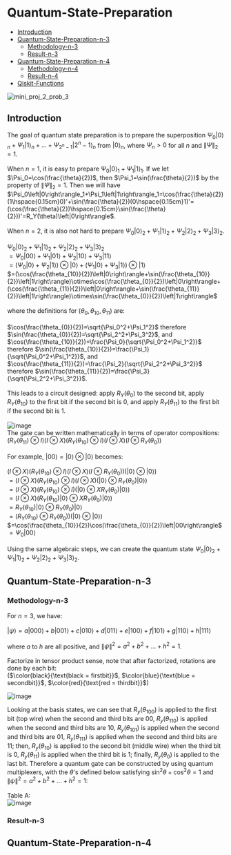 # Quantum-State-Preparation

- [Introduction](#introduction)
- [Quantum-State-Preparation-n-3](#quantum-state-preparation-n-3)
  - [Methodology-n-3](#methodology-n-3)
  - [Result-n-3](#result-n-3)
- [Quantum-State-Preparation-n-4](#quantum-state-preparation-n-4)
  - [Methodology-n-4](#methodology-n-4)
  - [Result-n-4](#result-n-4)
- [Qiskit-Functions](#qiskit-functions)

![mini_proj_2_prob_3](https://drive.google.com/uc?id=1Xu7kYVS-crI-6B2owX6AD7acjgkoOxl4)

## Introduction

The goal of quantum state preparation is to prepare the superposition $\Psi_0\left|0\right\rangle_n+\Psi_1\left|1\right\rangle_n+...+\Psi_{2^n-1}\left|2^n-1\right\rangle_n$ from $\left|0\right\rangle_n$, where $\Psi_n>0$ for all $n$ and $\lVert\Psi\rVert_2=1$.\
\
When $n=1$, it is easy to prepare $\Psi_0\left|0\right\rangle_1+\Psi_1\left|1\right\rangle_1$. If we let $\Psi_0=\cos(\frac{\theta}{2})$, then $\Psi_1=\sin(\frac{\theta}{2})$ by the property of $\lVert\Psi\rVert_2=1$. Then we will have $\Psi_0\left|0\right\rangle_1+\Psi_1\left|1\right\rangle_1=\cos(\frac{\theta}{2})(1\hspace{0.15cm}0)'+\sin(\frac{\theta}{2})(0\hspace{0.15cm}1)'=(\cos(\frac{\theta}{2})\hspace{0.15cm}\sin(\frac{\theta}{2}))'=R_Y(\theta)\left|0\right\rangle$.\
\
When $n=2$, it is also not hard to prepare $\Psi_0\left|0\right\rangle_2+\Psi_1\left|1\right\rangle_2+\Psi_2\left|2\right\rangle_2+\Psi_3\left|3\right\rangle_2$.\
\
$\Psi_0\left|0\right\rangle_2+\Psi_1\left|1\right\rangle_2+\Psi_2\left|2\right\rangle_2+\Psi_3\left|3\right\rangle_2$\
$=\Psi_0\left|00\right\rangle+\Psi_1\left|01\right\rangle+\Psi_2\left|10\right\rangle+\Psi_3\left|11\right\rangle$\
$=(\Psi_0\left|0\right\rangle+\Psi_2\left|1\right\rangle)\otimes\left|0\right\rangle+(\Psi_1\left|0\right\rangle+\Psi_3\left|1\right\rangle)\otimes\left|1\right\rangle$\
$=(\cos(\frac{\theta_{10}}{2})\left|0\right\rangle+\sin(\frac{\theta_{10}}{2})\left|1\right\rangle)\otimes\cos(\frac{\theta_{0}}{2})\left|0\right\rangle+(\cos(\frac{\theta_{11}}{2})\left|0\right\rangle+\sin(\frac{\theta_{11}}{2})\left|1\right\rangle)\otimes\sin(\frac{\theta_{0}}{2})\left|1\right\rangle$\
\
where the definitions for $(\theta_{0},\theta_{10},\theta_{11})$ are:\
\
$\cos(\frac{\theta_{0}}{2})=\sqrt{\Psi_0^2+\Psi_1^2}$ therefore $\sin(\frac{\theta_{0}}{2})=\sqrt{\Psi_2^2+\Psi_3^2}$, and\
$\cos(\frac{\theta_{10}}{2})=\frac{\Psi_0}{\sqrt{\Psi_0^2+\Psi_1^2}}$ therefore $\sin(\frac{\theta_{10}}{2})=\frac{\Psi_1}{\sqrt{\Psi_0^2+\Psi_1^2}}$, and\
$\cos(\frac{\theta_{11}}{2})=\frac{\Psi_2}{\sqrt{\Psi_2^2+\Psi_3^2}}$ therefore $\sin(\frac{\theta_{11}}{2})=\frac{\Psi_3}{\sqrt{\Psi_2^2+\Psi_3^2}}$.\
\
This leads to a circuit designed: apply $R_Y(\theta_0)$ to the second bit, apply $R_Y(\theta_{10})$ to the first bit if the second bit is $0$, and apply $R_Y(\theta_{11})$ to the first bit if the second bit is $1$.\
\
![image](https://github.com/user-attachments/assets/e7603e16-9344-4815-9bdd-14a42a87760f)
\
The gate can be written mathematically in terms of operator compositions:\
$(R_Y(\theta_11)\otimes I)(I\otimes X)(R_Y(\theta_10)\otimes I)(I\otimes X)(I\otimes R_Y(\theta_0))$\
\
For example, $\left|00\right\rangle=\left|0\right\rangle\otimes\left|0\right\rangle$ becomes:\
\
$(I\otimes X)(R_Y(\theta_{10})\otimes I)(I\otimes X)(I\otimes R_Y(\theta_0))(\left|0\right\rangle\otimes\left|0\right\rangle)$\
$=(I\otimes X)(R_Y(\theta_{10})\otimes I)(I\otimes X)(\left|0\right\rangle\otimes R_Y(\theta_0)\left|0\right\rangle)$\
$=(I\otimes X)(R_Y(\theta_{10})\otimes I)(\left|0\right\rangle\otimes XR_Y(\theta_0)\left|0\right\rangle)$\
$=(I\otimes X)(R_Y(\theta_{10})\left|0\right\rangle\otimes XR_Y(\theta_0)\left|0\right\rangle)$\
$=R_Y(\theta_{10})\left|0\right\rangle\otimes R_Y(\theta_0)\left|0\right\rangle$\
$=(R_Y(\theta_{10})\otimes R_Y(\theta_0))(\left|0\right\rangle\otimes\left|0\right\rangle)$\
$=\cos(\frac{\theta_{10}}{2})\cos(\frac{\theta_{0}}{2})\left|00\right\rangle$\
$=\Psi_0\left|00\right\rangle$\
\
Using the same algebraic steps, we can create the quantum state $\Psi_0\left|0\right\rangle_2+\Psi_1\left|1\right\rangle_2+\Psi_2\left|2\right\rangle_2+\Psi_3\left|3\right\rangle_2$.

## Quantum-State-Preparation-n-3

### Methodology-n-3

For $n=3$, we have:\
\
$\left| \psi \right\rangle=a\left|000\right\rangle+b\left|001\right\rangle+c\left|010\right\rangle+d\left|011\right\rangle+e\left|100\right\rangle+f\left|101\right\rangle+g\left|110\right\rangle+h\left|111\right\rangle$\
\
where $a$ to $h$ are all positive, and $\lVert\psi\rVert^2=a^2+b^2+...+h^2=1$.\
\
Factorize in tensor product sense, note that after factorized, rotations are done by each bit:\
($\color{black}{\text{black = firstbit}}$, $\color{blue}{\text{blue = secondbit}}$, $\color{red}{\text{red = thirdbit}}$)

![image](https://github.com/user-attachments/assets/3795cfbd-e14d-4d03-b240-774a421ed29d)

Looking at the basis states, we can see that $R_y(\theta_{100})$ is applied to the first bit (top wire) when the second and third bits are $00$, $R_y(\theta_{110})$ is applied when the second and third bits are $10$, $R_y(\theta_{101})$ is applied when the second and third bits are $01$, $R_y(\theta_{111})$ is applied when the second and third bits are $11$; then, $R_y(\theta_{10})$ is applied to the second bit (middle wire) when the third bit is $0$, $R_y(\theta_{11})$ is applied when the third bit is $1$; finally, $R_y(\theta_0)$ is applied to the last bit. Therefore a quantum gate can be constructed by using quantum multiplexers, with the $\theta$'s defined below satisfying $\sin^2\theta+\cos^2\theta=1$ and $\lVert\psi\rVert^2=a^2+b^2+...+h^2=1$:\
\
Table A:\
![image](https://github.com/user-attachments/assets/8011164c-f409-4c11-a8e0-e10d8ce4a594)

### Result-n-3



## Quantum-State-Preparation-n-4
